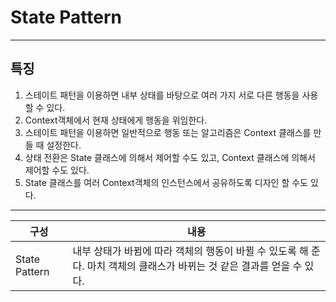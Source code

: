 # State Pattern
---

## 특징
1. 스테이트 패턴을 이용하면 내부 상태를 바탕으로 여러 가지 서로 다른 행동을 사용할 수 있다.
2. Context객체에서 현재 상태에게 행동을 위임한다.
3. 스테이트 패턴을 이용하면 일반적으로 행동 또는 알고리즘은 Context 클래스를 만들 때 설정한다.
4. 상태 전환은 State 클래스에 의해서 제어할 수도 있고, Context 클래스에 의해서 제어할 수도 있다.
5. State 클래스를 여러 Context객체의 인스턴스에서 공유하도록 디자인 할 수도 있다.


---
구성|내용
--|--
State Pattern|내부 상태가 바뀜에 따라 객체의 행동이 바뀔 수 있도록 해 준다. 마치 객체의 클래스가 바뀌는 것 같은 결과를 얻을 수 있다.

